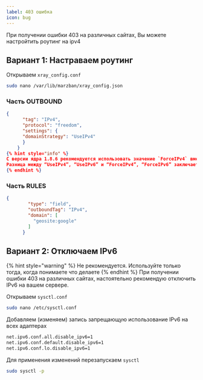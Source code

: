 ```yaml
---
label: 403 ошибка
icon: bug
---
```


При получении ошибки 403 на различных сайтах, Вы можете настройтить роутинг на ipv4


## Вариант 1: Настраваем роутинг
Открываем `xray_config.conf`

```bash
sudo nano /var/lib/marzban/xray_config.json
```

### Часть OUTBOUND
```json
{
      "tag": "IPv4",
      "protocol": "freedom",
      "settings": {
      "domainStrategy": "UseIPv4"
      }
    }
{% hint style="info" %}
С версии ядра 1.8.6 рекомендуется использовать значение `ForceIPv4` вместо `UseIPv4`
Разница между “UseIPv4”, “UseIPv6” и “ForceIPv4”, “ForceIPv6” заключается в том, что первые при неудачной попытке разрешения переходят на AsIs, в то время как вторые при неудаче блокируются. Это делает всю стратегию domainStrategy более гибкой.
{% endhint %}
```
### Часть RULES
```json
{
        "type": "field",
        "outboundTag": "IPv4",
        "domain": [
          "geosite:google"
        ]
      }

```

## Вариант 2: Отключаем IPv6 
{% hint style="warning" %}
Не рекомендуется. Используйте только тогда, когда понимаете что делаете
{% endhint %}
При получении ошибки 403 на различных сайтах, настоятельно рекомендую отключить IPv6 на вашем сервере.

Открываем `sysctl.conf`

```bash
sudo nano /etc/sysctl.conf
```

Добавляем (изменяем) запись запрещающую использование IPv6 на всех адаптерах

```bash
net.ipv6.conf.all.disable_ipv6=1
net.ipv6.conf.default.disable_ipv6=1
net.ipv6.conf.lo.disable_ipv6=1
```

Для применения изменений перезапускаем `sysctl`&#x20;

```bash
sudo sysctl -p
```
